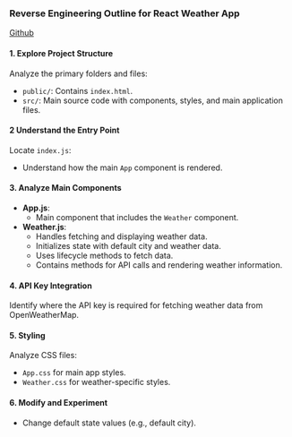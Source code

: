 ### Reverse Engineering Outline for React Weather App

[Github](https://github.com/ayushkul/react-weather-app)

#### 1. Explore Project Structure

Analyze the primary folders and files:

- `public/`: Contains `index.html`.
- `src/`: Main source code with components, styles, and main application files.

#### 2 Understand the Entry Point

Locate `index.js`:

- Understand how the main `App` component is rendered.

#### 3. Analyze Main Components

- **App.js**:
  - Main component that includes the `Weather` component.
- **Weather.js**:
  - Handles fetching and displaying weather data.
  - Initializes state with default city and weather data.
  - Uses lifecycle methods to fetch data.
  - Contains methods for API calls and rendering weather information.

#### 4. API Key Integration

Identify where the API key is required for fetching weather data from OpenWeatherMap.

#### 5. Styling

Analyze CSS files:

- `App.css` for main app styles.
- `Weather.css` for weather-specific styles.

#### 6. Modify and Experiment

- Change default state values (e.g., default city).
